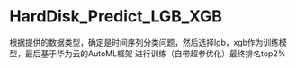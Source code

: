 # HardDisk_Predict_LGB_XGB
根据提供的数据类型，确定是时间序列分类问题，然后选择lgb，xgb作为训练模型，最后基于华为云的AutoML框架
进行训练（自带超参优化）最终排名top2%

